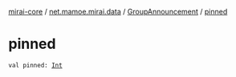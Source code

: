 [mirai-core](../../index.md) / [net.mamoe.mirai.data](../index.md) / [GroupAnnouncement](index.md) / [pinned](./pinned.md)

# pinned

`val pinned: `[`Int`](https://kotlinlang.org/api/latest/jvm/stdlib/kotlin/-int/index.html)